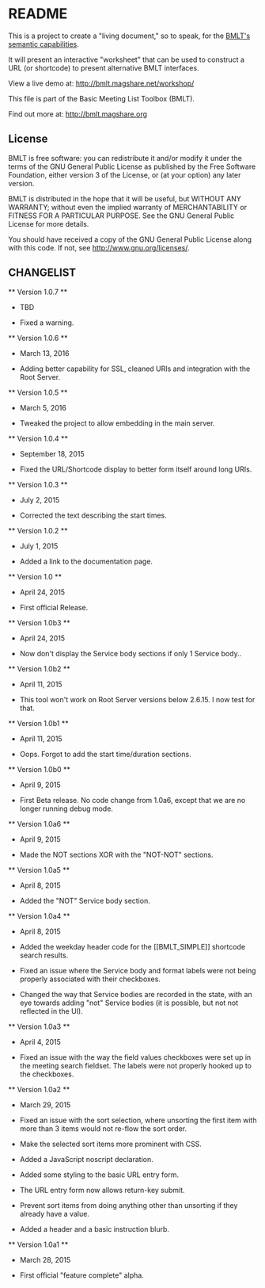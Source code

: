 # README #

This is a project to create a "living document," so to speak, for the [BMLT's semantic capabilities](http://bmlt.magshare.net/semantic/).

It will present an interactive "worksheet" that can be used to construct a URL (or shortcode) to present alternative BMLT interfaces.

View a live demo at: http://bmlt.magshare.net/workshop/

This file is part of the Basic Meeting List Toolbox (BMLT).

Find out more at: http://bmlt.magshare.org

License
-------

BMLT is free software: you can redistribute it and/or modify
it under the terms of the GNU General Public License as
published by the Free Software Foundation, either version 3
of the License, or (at your option) any later version.

BMLT is distributed in the hope that it will be useful,
but WITHOUT ANY WARRANTY; without even the implied warranty of
MERCHANTABILITY or FITNESS FOR A PARTICULAR PURPOSE.
See the GNU General Public License for more details.

You should have received a copy of the GNU General Public License
along with this code.  If not, see <http://www.gnu.org/licenses/>.

CHANGELIST
----------
** Version 1.0.7 **

- TBD

- Fixed a warning.

** Version 1.0.6 **

- March 13, 2016

- Adding better capability for SSL, cleaned URIs and integration with the Root Server.

** Version 1.0.5 **

- March 5, 2016

- Tweaked the project to allow embedding in the main server.

** Version 1.0.4 **

- September 18, 2015

- Fixed the URL/Shortcode display to better form itself around long URIs.

** Version 1.0.3 **

- July 2, 2015

- Corrected the text describing the start times.

** Version 1.0.2 **

- July 1, 2015

- Added a link to the documentation page.

** Version 1.0 **

- April 24, 2015

- First official Release.

** Version 1.0b3 **

- April 24, 2015

- Now don't display the Service body sections if only 1 Service body..

** Version 1.0b2 **

- April 11, 2015

- This tool won't work on Root Server versions below 2.6.15. I now test for that.

** Version 1.0b1 **

- April 11, 2015

- Oops. Forgot to add the start time/duration sections.

** Version 1.0b0 **

- April 9, 2015

- First Beta release. No code change from 1.0a6, except that we are no longer running debug mode.

** Version 1.0a6 **

- April 9, 2015

- Made the NOT sections XOR with the "NOT-NOT" sections.

** Version 1.0a5 **

- April 8, 2015

- Added the "NOT" Service body section.

** Version 1.0a4 **

- April 8, 2015

- Added the weekday header code for the [[BMLT_SIMPLE]] shortcode search results.
- Fixed an issue where the Service body and format labels were not being properly associated with their checkboxes.
- Changed the way that Service bodies are recorded in the state, with an eye towards adding "not" Service bodies (it is possible, but not not reflected in the UI).

** Version 1.0a3 **

- April 4, 2015

- Fixed an issue with the way the field values checkboxes were set up in the meeting search fieldset. The labels were not properly hooked up to the checkboxes.

** Version 1.0a2 **

- March 29, 2015

- Fixed an issue with the sort selection, where unsorting the first item with more than 3 items would not re-flow the sort order.
- Make the selected sort items more prominent with CSS.
- Added a JavaScript noscript declaration.
- Added some styling to the basic URL entry form.
- The URL entry form now allows return-key submit.
- Prevent sort items from doing anything other than unsorting if they already have a value.
- Added a header and a basic instruction blurb.

** Version 1.0a1 **

- March 28, 2015

- First official "feature complete" alpha.
